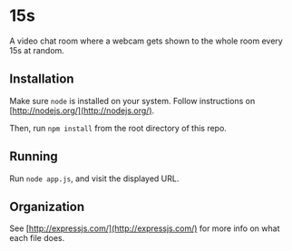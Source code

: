 15s
===

A video chat room where a webcam gets shown to the whole room every 15s at random.

## Installation

Make sure `node` is installed on your system. Follow instructions on [http://nodejs.org/](http://nodejs.org/).

Then, run `npm install` from the root directory of this repo.

## Running

Run `node app.js`, and visit the displayed URL.

## Organization

See [http://expressjs.com/](http://expressjs.com/) for more info on what each file does.

